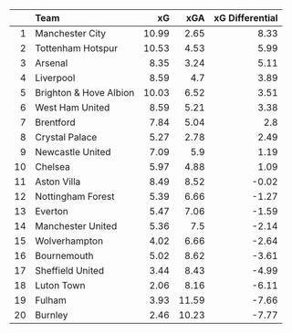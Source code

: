 |    | Team                   |    xG |   xGA |   xG Differential |
|---:|:-----------------------|------:|------:|------------------:|
|  1 | Manchester City        | 10.99 |  2.65 |              8.33 |
|  2 | Tottenham Hotspur      | 10.53 |  4.53 |              5.99 |
|  3 | Arsenal                |  8.35 |  3.24 |              5.11 |
|  4 | Liverpool              |  8.59 |  4.7  |              3.89 |
|  5 | Brighton & Hove Albion | 10.03 |  6.52 |              3.51 |
|  6 | West Ham United        |  8.59 |  5.21 |              3.38 |
|  7 | Brentford              |  7.84 |  5.04 |              2.8  |
|  8 | Crystal Palace         |  5.27 |  2.78 |              2.49 |
|  9 | Newcastle United       |  7.09 |  5.9  |              1.19 |
| 10 | Chelsea                |  5.97 |  4.88 |              1.09 |
| 11 | Aston Villa            |  8.49 |  8.52 |             -0.02 |
| 12 | Nottingham Forest      |  5.39 |  6.66 |             -1.27 |
| 13 | Everton                |  5.47 |  7.06 |             -1.59 |
| 14 | Manchester United      |  5.36 |  7.5  |             -2.14 |
| 15 | Wolverhampton          |  4.02 |  6.66 |             -2.64 |
| 16 | Bournemouth            |  5.02 |  8.62 |             -3.61 |
| 17 | Sheffield United       |  3.44 |  8.43 |             -4.99 |
| 18 | Luton Town             |  2.06 |  8.16 |             -6.11 |
| 19 | Fulham                 |  3.93 | 11.59 |             -7.66 |
| 20 | Burnley                |  2.46 | 10.23 |             -7.77 |
